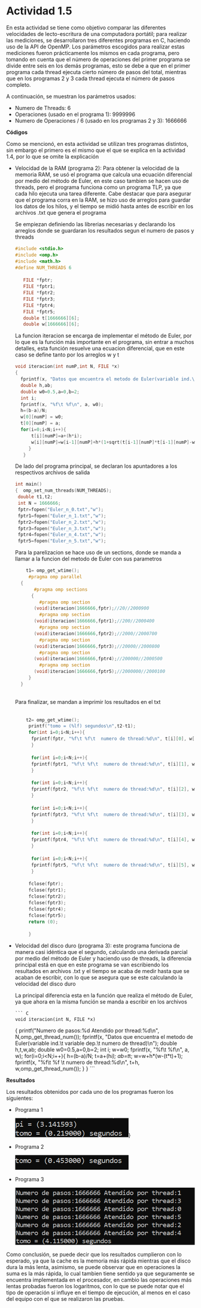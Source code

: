 # Actividad 1.5

En esta actividad se tiene como objetivo comparar las diferentes velocidades de lecto-escritura de una computadora portátil; para realizar las mediciones, se desarrollaron tres diferentes programas en C, haciendo uso de la API de OpenMP. Los parámetros escogidos para realizar estas mediciones fueron prácticamente los mismos en cada programa, pero tomando en cuenta que el número de operaciones del primer programa se divide entre seis en los demás programas, esto se debe a que en el primer programa cada thread ejecuta cierto número de pasos del total, mientras que en los programas 2 y 3 cada thread ejecuta el número de pasos completo. 

A continuación, se muestran los parámetros usados:

- Numero de Threads: 6
- Operaciones (usado en el programa 1): 9999996
- Numero de Operaciones / 6 (usado en los programas 2 y 3): 1666666


**Códigos**

Como se mencionó, en esta actividad se utilizan tres programas distintos, sin embargo el primero es el mismo que el que se explica en la actividad 1.4, por lo que se omite la explicación

- Velocidad de la RAM (programa 2): Para obtener la velocidad de la memoria RAM, se usó el programa que calcula una ecuación diferencial por medio del método de Euler, en este caso tambien se hacen uso de threads, pero el programa funciona como un programa TLP, ya que cada hilo ejecuta una tarea diferente. Cabe destacar que para asegurar que el programa corra en la RAM, se hizo uso de arreglos para guardar los datos de los hilos, y el tiempo se midió hasta antes de escribir en los archivos .txt que genera el programa
  
  Se empiezan definiendo las librerias necesarias y declarando los arreglos donde se guardaran los resultados segun el numero de pasos y threads
  
  ``` C
  #include <stdio.h>
  #include <omp.h>
  #include <math.h>
  #define NUM_THREADS 6

     FILE *fptr;
     FILE *fptr1;
     FILE *fptr2;
     FILE *fptr3;
     FILE *fptr4;
     FILE *fptr5;
     double t[1666666][6];
     double w[1666666][6];
  ```
  
  La funcion iteracion se encarga de implementar el método de Euler, por lo que es la función más importante en el programa, sin entrar a muchos detalles, esta función resuelve una ecuacion diferencial, que en este caso se define tanto por los arreglos w y t
  
  ``` C
  void iteracion(int numP,int N, FILE *x)
  {
	fprintf(x, "Datos que encuentra el metodo de Euler(variable ind.\t variable dep.\t numero de thread)\n");
    double h,ab;
    double w0=0.5,a=0,b=2;
    int i;
    fprintf(x, "%f\t %f\n", a, w0);
    h=(b-a)/N;
    w[0][numP] = w0;
    t[0][numP] = a;
    for(i=0;i<N;i++){
        t[i][numP]=a+(h*i);
        w[i][numP]=w[i-1][numP]+h*(1+sqrt(t[i-1][numP]*t[i-1][numP]-w[i-1][numP]));
       } 
     }
  ```
  De lado del programa principal, se declaran los apuntadores a los respectivos archivos de salida
  
  ``` C
  int main()
  {  omp_set_num_threads(NUM_THREADS);
   double t1,t2;
   int N = 1666666;
   fptr=fopen("Euler_n_0.txt","w");
   fptr1=fopen("Euler_n_1.txt","w");
   fptr2=fopen("Euler_n_2.txt","w");
   fptr3=fopen("Euler_n_3.txt","w");
   fptr4=fopen("Euler_n_4.txt","w");
   fptr5=fopen("Euler_n_5.txt","w");
  ```
  
  Para la parelizacion se hace uso de un sections, donde se manda a llamar a la funcion del metodo de Euler con sus parametros
  
  ``` C
	  t1= omp_get_wtime();
	   #pragma omp parallel
	{
	     #pragma omp sections
	    {
	       #pragma omp section
		 (void)iteracion(1666666,fptr);//20//2000900
	       #pragma omp section
		 (void)iteracion(1666666,fptr1);//200//2000400
	       #pragma omp section
		 (void)iteracion(1666666,fptr2);//2000//2000700
	       #pragma omp section
		 (void)iteracion(1666666,fptr3);//20000//2000800
	       #pragma omp section
		 (void)iteracion(1666666,fptr4);//200000//2000500
	       #pragma omp section
		 (void)iteracion(1666666,fptr5);//2000000//2000100
	   }
	}
   
  ```
  
  Para finalizar, se mandan a imprimir los resultados en el txt
  
  ``` C
  
	  t2= omp_get_wtime();
	   printf("tomo = (%lf) segundos\n",t2-t1); 
	   for(int i=0;i<N;i++){
		fprintf(fptr, "%f\t %f\t  numero de thread:%d\n", t[i][0], w[i][0], 0);
	    }

	    for(int i=0;i<N;i++){
		fprintf(fptr1, "%f\t %f\t  numero de thread:%d\n", t[i][1], w[i][1], 1);
	    }

	    for(int i=0;i<N;i++){
		fprintf(fptr2, "%f\t %f\t  numero de thread:%d\n", t[i][2], w[i][2], 2);
	    }

	    for(int i=0;i<N;i++){
		fprintf(fptr3, "%f\t %f\t  numero de thread:%d\n", t[i][3], w[i][3], 3);
	    }

	    for(int i=0;i<N;i++){
		fprintf(fptr4, "%f\t %f\t  numero de thread:%d\n", t[i][4], w[i][4], 4);
	    }

	    for(int i=0;i<N;i++){
		fprintf(fptr5, "%f\t %f\t  numero de thread:%d\n", t[i][5], w[i][5], 5);
	    }  

	   fclose(fptr);
	   fclose(fptr1);
	   fclose(fptr2);
	   fclose(fptr3);
	   fclose(fptr4);
	   fclose(fptr5);
	   return (0);

	   }

  ```

- Velocidad del disco duro (programa 3): este programa funciona de manera casi idéntica que el segundo, calculando una derivada parcial por medio del método de Euler y haciendo uso de threads, la diferencia principal está en que en este programa se van escribiendo los resultados en archivos .txt y el tiempo se acaba de medir hasta que se acaban de escribir, con lo que se asegura que se este calculando la velocidad del disco duro

	La principal diferencia esta en la función que realiza el método de Euler, ya que ahora en la misma función se manda a escribir en los archivos

	  ``` C
	  void iteracion(int N, FILE *x)
	{
		printf("Numero de pasos:%d Atendido por thread:%d\n", N,omp_get_thread_num());
		fprintf(x, "Datos que encuentra el metodo de Euler(variable ind.\t variable dep.\t numero de thread)\n");
	      double h,t,w,ab;
	      double w0=0.5,a=0,b=2;
	      int i;
	      w=w0;
	      fprintf(x, "%f\t %f\n", a, w);
	      for(i=0;i<N;i++){
		  h=(b-a)/N;
		  t=a+(h*i);
		  ab=t*t;
		  w=w+h*(w-(t*t)+1);
		  fprintf(x, "%f\t %f \t numero de thread:%d\n", t+h, w,omp_get_thread_num());
		 } }
	  ```
	  
**Resultados**

Los resultados obtenidos por cada uno de los programas fueron los siguientes:

- Programa 1

  ![Resultado 1](./Imagen1_5_1.png)}
  
- Programa 2

  ![Resultado 2](./Imagen1_5_2.png)
  
- Programa 3

  ![Resultado 3](./Imagen1_5_3.png)

Como conclusión, se puede decir que los resultados cumplieron con lo esperado, ya que la cache es la memoria más rápida mientras que el disco dura la más lenta, asimismo, se puede observar que en operaciones la suma es la más rápida, lo cual tambien tiene sentido ya que seguramente se encuentra implementada en el procesador, en cambio las operaciones más lentas probadas fueron los logaritmos, con lo que se puede notar que el tipo de operación sí influye en el tiempo de ejecución, al menos en el caso del equipo con el que se realizaron las pruebas. 




